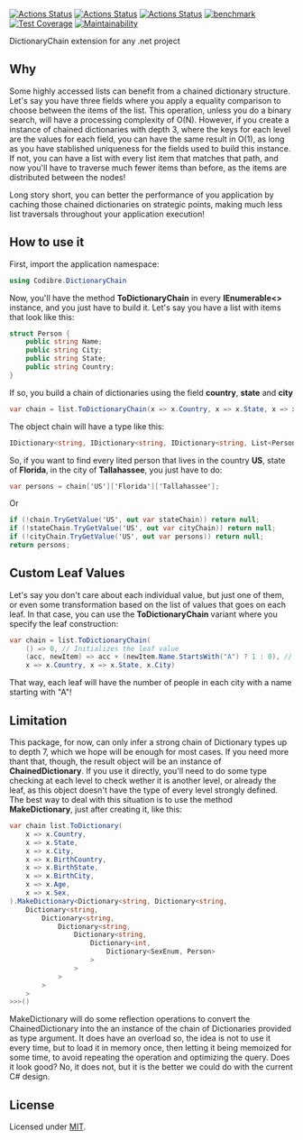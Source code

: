[![Actions Status](https://github.com/Codibre/dotnet-dictionary-chain/workflows/build/badge.svg)](https://github.com/Codibre/dotnet-dictionary-chain/actions)
[![Actions Status](https://github.com/Codibre/dotnet-dictionary-chain/workflows/test/badge.svg)](https://github.com/Codibre/dotnet-dictionary-chain/actions)
[![Actions Status](https://github.com/Codibre/dotnet-dictionary-chain/workflows/lint/badge.svg)](https://github.com/Codibre/dotnet-dictionary-chain/actions)
[![benchmark](https://github.com/Codibre/dotnet-dictionary-chain/actions/workflows/benchmark.yml/badge.svg)](https://github.com/Codibre/dotnet-dictionary-chain/actions/workflows/benchmark.yml)
[![Test Coverage](https://api.codeclimate.com/v1/badges/d97994e24ee6b162c626/test_coverage)](https://codeclimate.com/github/codibre/dotnet-dictionary-chain/test_coverage)
[![Maintainability](https://api.codeclimate.com/v1/badges/d97994e24ee6b162c626/maintainability)](https://codeclimate.com/github/codibre/dotnet-dictionary-chain/maintainability)

DictionaryChain extension for any .net project

## Why

Some highly accessed lists can benefit from a chained dictionary structure. Let's say you have three fields where you apply a equality comparison to choose between the items of the list. This operation, unless you do a binary search, will have a processing complexity of O(N). However, if you create a instance of chained dictionaries with depth 3, where the keys for each level are the values for each field, you can have the same result in O(1), as long as you have stablished uniqueness for the fields used to build this instance. If not, you can have a list with every list item that matches that path, and now you'll have to traverse much fewer items than before, as the items are distributed between the nodes!

Long story short, you can better the performance of you application by caching those chained dictionaries on strategic points, making much less list traversals throughout your application execution!

## How to use it

First, import the application namespace:

```c#
using Codibre.DictionaryChain
```

Now, you'll have the method **ToDictionaryChain** in every **IEnumerable<>** instance, and you just have to build it. Let's say you have a list with items that look like this:

```c#
struct Person {
    public string Name;
    public string City;
    public string State;
    public string Country;
}
```

If so, you build a chain of dictionaries using the field **country**, **state** and **city**

```c#
var chain = list.ToDictionaryChain(x => x.Country, x => x.State, x => x.City);
```

The object chain will have a type like this:
```c#
IDictionary<string, IDictionary<string, IDictionary<string, List<Person>>>
```

So, if you want to find every lited person that lives in the country **US**, state of **Florida**, in the city of **Tallahassee**, you just have to do:

```c#
var persons = chain['US']['Florida']['Tallahassee'];
```

Or 

```c#
if (!chain.TryGetValue('US', out var stateChain)) return null;
if (!stateChain.TryGetValue('US', out var cityChain)) return null;
if (!cityChain.TryGetValue('US', out var persons)) return null;
return persons;
```

## Custom Leaf Values

Let's say you don't care about each individual value, but just one of them, or even some transformation based on the list of values that goes on each leaf. In that case, you can use the **ToDictionaryChain** variant where you specify the leaf construction:

```c#
var chain = list.ToDictionaryChain(
    () => 0, // Initializes the leaf value
    (acc, newItem) => acc + (newItem.Name.StartsWith("A") ? 1 : 0), // Transforms the leaf value based on the value of a new item
    x => x.Country, x => x.State, x.City)
```

That way, each leaf will have the number of people in each city with a name starting with "A"!

## Limitation

This package, for now, can only infer a strong chain of Dictionary types up to depth 7, which we hope will be enough for most cases. If you need more thant that, though, the result object will be an instance of **ChainedDictionary**. If you use it directly, you'll need to do some type checking at each level to check wether it is another level, or already the leaf, as this object doesn't have the type of every level strongly defined. The best way to deal with this situation is to use the method **MakeDictionary**, just after creating it, like this:

```c#
var chain list.ToDictionary(
    x => x.Country,
    x => x.State,
    x => x.City,
    x => x.BirthCountry,
    x => x.BirthState,
    x => x.BirthCity,
    x => x.Age,
    x => x.Sex,
).MakeDictionary<Dictionary<string, Dictionary<string,
    Dictionary<string,
        Dictionary<string,
            Dictionary<string,
                Dictionary<string,
                    Dictionary<int,
                        Dictionary<SexEnum, Person>
                    >
                >
            >
        >
    >
>>>()
```

MakeDictionary will do some reflection operations to convert the ChainedDictionary into the an instance of the chain of Dictionaries provided as type argument. It does have an overload so, the idea is not to use it every time, but to load it in memory once, then letting it being memoized for some time, to avoid repeating the operation and optimizing the query.
Does it look good? No, it does not, but it is the better we could do with the current C# design.

## License

Licensed under [MIT](https://en.wikipedia.org/wiki/MIT_License).
